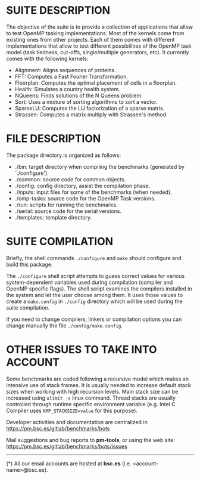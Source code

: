 SUITE DESCRIPTION
=================

The objective of the suite is to provide a collection of applications that allow to test
OpenMP tasking implementations. Most of the kernels come from existing ones from other
projects. Each of them comes with different implementations that allow to test different
possibilities of the OpenMP task model (task tiedness, cut-offs, single/multiple generators,
etc). It currently comes with the following kernels:

   + Alignment: Aligns sequences of proteins.
   + FFT: Computes a Fast Fourier Transformation.
   + Floorplan: Computes the optimal placement of cells in a floorplan.
   + Health: Simulates a country health system.
   + NQueens: Finds solutions of the N Queens problem.
   + Sort: Uses a mixture of sorting algorithms to sort a vector.
   + SparseLU: Computes the LU factorization of a sparse matrix.
   + Strassen: Computes a matrix multiply with Strassen's method.

FILE DESCRIPTION
================

The package directory is organized as follows:

   + ./bin: target directory when compiling the benchmarks (generated by `./configure').
   + ./common: source code for common objects.
   + ./config: config directory, assist the compilation phase.
   + ./inputs: input files for some of the benchmarks (when needed).
   + ./omp-tasks: source code for the OpenMP Task versions.
   + ./run: scripts for running the benchmarks.
   + ./serial: source code for the serial versions.
   + ./templates: template directory.

SUITE COMPILATION
=================

Briefly, the shell commands `./configure` and  `make` should configure and build this package.

The `./configure` shell script attempts to guess correct values for various system-dependent
variables used during compilation (compiler and OpenMP specific flags). The shell script
examines the compilers installed in the system and let the user choose among them.  It uses
those values to create a `make.config` in `./config` directory which will be used during
the suite compilation.

If you need to change compilers, linkers or compilation options you can change manually the
file `./config/make.config`.

OTHER ISSUES TO TAKE INTO ACCOUNT
=================================

Some benchmarks are coded following a recursive model which makes an intensive use of stack
frames. It is usually needed to increase default stack sizes when working with high recursion
levels. Main stack size can be increased using `ulimit -s` linux command. Thread stacks are
usually controlled through runtime specific environment variable (e.g. Intel C Compiler uses
`KMP_STACKSIZE=value` for this purpose).

Developer activities and documentation are centralized in https://pm.bsc.es/gitlab/benchmarks/bots
 
Mail suggestions and bug reports to **pm-tools**, or using the web site:
https://pm.bsc.es/gitlab/benchmarks/bots/issues
 
***

(\*) All our email accounts are hosted at **bsc.es** (i.e. \<account-name\>@bsc.es).
